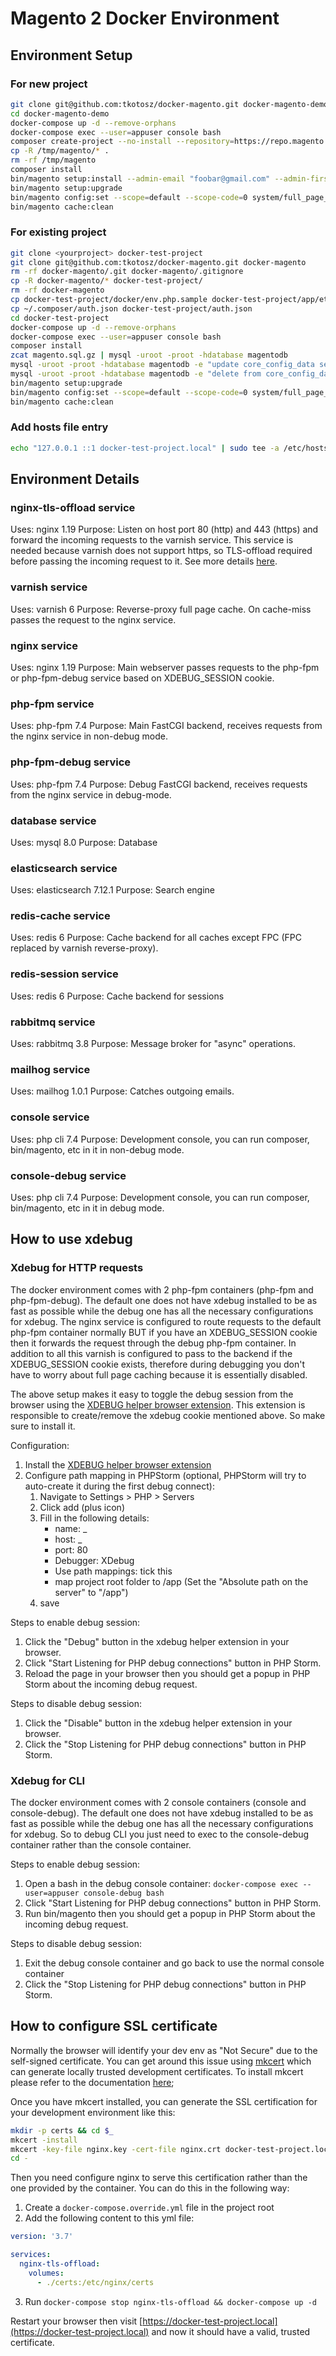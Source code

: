 # Magento 2 Docker Environment

## Environment Setup

### For new project
```bash
git clone git@github.com:tkotosz/docker-magento.git docker-magento-demo
cd docker-magento-demo
docker-compose up -d --remove-orphans
docker-compose exec --user=appuser console bash
composer create-project --no-install --repository=https://repo.magento.com/ magento/project-community-edition=2.4.4 /tmp/magento
cp -R /tmp/magento/* .
rm -rf /tmp/magento
composer install
bin/magento setup:install --admin-email "foobar@gmail.com" --admin-firstname "admin" --admin-lastname "admin" --admin-password "admin123" --admin-user "admin" --backend-frontname "admin" --base-url "https://docker-test-project.local/" --use-rewrites 1 --use-secure 1 --db-host "database" --db-name "magentodb" --db-user "magento" --db-password "magento" --session-save "redis" --session-save-redis-host "redis-session" --session-save-redis-port 6379 --session-save-redis-db 1 --cache-backend "redis" --cache-backend-redis-server "redis-cache" --cache-backend-redis-port 6379 --cache-backend-redis-db 2 --page-cache "redis" --page-cache-redis-server "redis-cache" --page-cache-redis-port 6379 --page-cache-redis-db 3 --search-engine "elasticsearch7" --elasticsearch-host "elasticsearch" --elasticsearch-port 9200 --amqp-host "rabbitmq" --amqp-port 5672 --amqp-user "rabbit_magento" --amqp-password "rabbit_magento" --amqp-virtualhost "rabbit_magento" --http-cache-hosts "varnish:80"
bin/magento setup:upgrade
bin/magento config:set --scope=default --scope-code=0 system/full_page_cache/caching_application 2
bin/magento cache:clean
```

### For existing project
```bash
git clone <yourproject> docker-test-project
git clone git@github.com:tkotosz/docker-magento.git docker-magento
rm -rf docker-magento/.git docker-magento/.gitignore
cp -R docker-magento/* docker-test-project/
rm -rf docker-magento
cp docker-test-project/docker/env.php.sample docker-test-project/app/etc/env.php
cp ~/.composer/auth.json docker-test-project/auth.json
cd docker-test-project
docker-compose up -d --remove-orphans
docker-compose exec --user=appuser console bash
composer install
zcat magento.sql.gz | mysql -uroot -proot -hdatabase magentodb
mysql -uroot -proot -hdatabase magentodb -e "update core_config_data set value='https://docker-test-project.local/' where path like '%/base_url';"
mysql -uroot -proot -hdatabase magentodb -e "delete from core_config_data where path like '%admin/url/%'"
bin/magento setup:upgrade
bin/magento config:set --scope=default --scope-code=0 system/full_page_cache/caching_application 2
bin/magento cache:clean
```

### Add hosts file entry
```bash
echo "127.0.0.1 ::1 docker-test-project.local" | sudo tee -a /etc/hosts
```

## Environment Details

### nginx-tls-offload service

Uses: nginx 1.19
Purpose:
Listen on host port 80 (http) and 443 (https) and forward the incoming requests to the varnish service.
This service is needed because varnish does not support https, so TLS-offload required before passing the incoming request to it.
See more details [here](https://github.com/varnish/docker-varnish#tls).

### varnish service

Uses: varnish 6
Purpose: Reverse-proxy full page cache. On cache-miss passes the request to the nginx service.

### nginx service

Uses: nginx 1.19
Purpose: Main webserver passes requests to the php-fpm or php-fpm-debug service based on XDEBUG_SESSION cookie.

### php-fpm service

Uses: php-fpm 7.4
Purpose: Main FastCGI backend, receives requests from the nginx service in non-debug mode.

### php-fpm-debug service

Uses: php-fpm 7.4
Purpose: Debug FastCGI backend, receives requests from the nginx service in debug-mode.

### database service

Uses: mysql 8.0
Purpose: Database

### elasticsearch service

Uses: elasticsearch 7.12.1
Purpose: Search engine

### redis-cache service

Uses: redis 6
Purpose: Cache backend for all caches except FPC (FPC replaced by varnish reverse-proxy).

### redis-session service

Uses: redis 6
Purpose: Cache backend for sessions

### rabbitmq service

Uses: rabbitmq 3.8
Purpose: Message broker for "async" operations.

### mailhog service

Uses: mailhog 1.0.1
Purpose: Catches outgoing emails.

### console service

Uses: php cli 7.4
Purpose: Development console, you can run composer, bin/magento, etc in it in non-debug mode.

### console-debug service

Uses: php cli 7.4
Purpose: Development console, you can run composer, bin/magento, etc in it in debug mode.

## How to use xdebug

### Xdebug for HTTP requests

The docker environment comes with 2 php-fpm containers (php-fpm and php-fpm-debug).
The default one does not have xdebug installed to be as fast as possible while the debug one has all the necessary configurations for xdebug.
The nginx service is configured to route requests to the default php-fpm container normally BUT if you have an XDEBUG_SESSION cookie then it forwards the request through the debug php-fpm container.
In addition to all this varnish is configured to pass to the backend if the XDEBUG_SESSION cookie exists, therefore during debugging you don't have to worry about full page caching because it is essentially disabled.

The above setup makes it easy to toggle the debug session from the browser using the [XDEBUG helper browser extension](https://chrome.google.com/webstore/detail/xdebug-helper/eadndfjplgieldjbigjakmdgkmoaaaoc?hl=en).
This extension is responsible to create/remove the xdebug cookie mentioned above. So make sure to install it.

Configuration:
1. Install the [XDEBUG helper browser extension](https://chrome.google.com/webstore/detail/xdebug-helper/eadndfjplgieldjbigjakmdgkmoaaaoc?hl=en)
2. Configure path mapping in PHPStorm (optional, PHPStorm will try to auto-create it during the first debug connect):
    1. Navigate to Settings > PHP > Servers
    2. Click add (plus icon)
    3. Fill in the following details:
        - name: _
        - host: _
        - port: 80
        - Debugger: XDebug
        - Use path mappings: tick this
        - map project root folder to /app (Set the "Absolute path on the server" to "/app")
    4. save

Steps to enable debug session:
1. Click the "Debug" button in the xdebug helper extension in your browser.
2. Click "Start Listening for PHP debug connections" button in PHP Storm.
3. Reload the page in your browser then you should get a popup in PHP Storm about the incoming debug request.

Steps to disable debug session:
1. Click the "Disable" button in the xdebug helper extension in your browser.
2. Click the "Stop Listening for PHP debug connections" button in PHP Storm.

### Xdebug for CLI

The docker environment comes with 2 console containers (console and console-debug).
The default one does not have xdebug installed to be as fast as possible while the debug one has all the necessary configurations for xdebug.
So to debug CLI you just need to exec to the console-debug container rather than the console container.

Steps to enable debug session:
1. Open a bash in the debug console container: `docker-compose exec --user=appuser console-debug bash`
2. Click "Start Listening for PHP debug connections" button in PHP Storm.
3. Run bin/magento then you should get a popup in PHP Storm about the incoming debug request.

Steps to disable debug session:
1. Exit the debug console container and go back to use the normal console container
2. Click the "Stop Listening for PHP debug connections" button in PHP Storm.

## How to configure SSL certificate

Normally the browser will identify your dev env as "Not Secure" due to the self-signed certificate.
You can get around this issue using [mkcert](https://github.com/FiloSottile/mkcert) which can generate locally trusted development certificates.
To install mkcert please refer to the documentation [here](https://github.com/FiloSottile/mkcert#installation);

Once you have mkcert installed, you can generate the SSL certification for your development environment like this:
```bash
mkdir -p certs && cd $_
mkcert -install
mkcert -key-file nginx.key -cert-file nginx.crt docker-test-project.local *.docker-test-project.local
cd -
```
Then you need configure nginx to serve this certification rather than the one provided by the container.
You can do this in the following way:

1. Create a `docker-compose.override.yml` file in the project root
2. Add the following content to this yml file:
```yml
version: '3.7'

services:
  nginx-tls-offload:
    volumes:
      - ./certs:/etc/nginx/certs
```
3. Run `docker-compose stop nginx-tls-offload && docker-compose up -d`

Restart your browser then visit [https://docker-test-project.local](https://docker-test-project.local) and now it should have a valid, trusted certificate.
